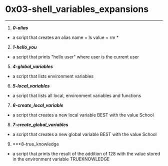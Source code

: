 # 0x03-shell_variables_expansions
---

1. ***0-alias***
- a script that creates an alias name = ls value = rm *

2. ***1-hello_you***
- a script that prints "hello user" where user is the current user

5. ***4-global_variables***
- a script that lists environment variables

6. ***5-local_variables***
- a script that lists all local, environment variables and functions

7. ***6-create_local_variable***
- a script that creates a new local variable BEST with the value School

8. ***7-create_global_variables***
- a script that creates a new global variable BEST with the value School

9. ***8-true_knowledge
- a script that prints the result of the addition of 128 with the value stored in the environment variable TRUEKNOWLEDGE
